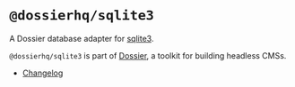 # `@dossierhq/sqlite3`

A Dossier database adapter for [sqlite3](https://www.npmjs.com/package/sqlite3).

`@dossierhq/sqlite3` is part of [Dossier](https://www.dossierhq.dev/), a toolkit for building headless CMSs.

- [Changelog](./CHANGELOG.md)
